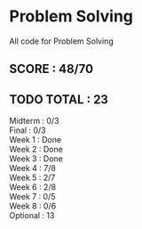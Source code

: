 # Problem Solving  
All code for Problem Solving  
  
## SCORE : 48/70  
## TODO TOTAL : 23  
  
Midterm : 0/3  
Final : 0/3  
Week 1 : Done  
Week 2 : Done  
Week 3 : Done  
Week 4 : 7/8  
Week 5 : 2/7  
Week 6 : 2/8  
Week 7 : 0/5  
Week 8 : 0/6  
Optional : 13  